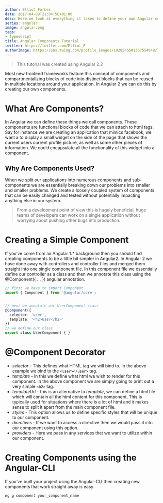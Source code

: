 ```yaml
---
author: Elliot Forbes
date: 2017-04-09T21:04:56+01:00
desc: Here we look at everything it takes to define your own Angular components.
series: angular
image: angular.png
tags:
- typescript
title: Angular Components Tutorial
twitter: https://twitter.com/Elliot_F
authorImage: https://pbs.twimg.com/profile_images/1028545501367554048/lzr43cQv_400x400.jpg
---
```


> This tutorial was created using Angular 2.2

Most new frontend frameworks feature this concept of components and compartmentalizing blocks of code into distinct blocks that can be reused in multiple locations around your application. In Angular 2 we can do this by creating our own components.

# What Are Components?

In Angular we can define these things we call components. These components are functional blocks of code that we can attach to html tags. Say for instance we are creating an application that mimics facebook, we want a to display a small widget on the side of the page that shows the current users current profile picture, as well as some other pieces of information. We could encapsulate all the functionality of this widget into a component. 

## Why Are Components Used?

When we split our applications into numerous components and sub-components we are essentially breaking down our problems into smaller and smaller problems. We create a loosely coupled system of components that can be easily changed and tested without potentially impacting anything else in our system. 

> From a development point of view this is hugely beneficial, huge teams of developers can work on a single application without worrying about pushing other bugs into production. 

# Creating a Simple Component

If you’ve come from an Angular 1.* background then you should find creating components to be a little bit simpler in Angular2. In Angular 2 we have done away with controllers and controller files and merged them straight into one single component file. In this component file we essentially define our controller as a class and then we annotate this class using the @Component({ … }) angular annotation.

```ts
// first we have to import Component
import { Component } from '@angular/core';


// next we annotate our UserComponent class
@Component({
  selector: 'user',
  template: '<h2>User</h2>'
})
// we define our class
export class UserComponent { }
```

# @Component Decorator

* *selector* - This defines what HTML tag we will bind to. In the above example we bind to the `<user></user>` tag.
* *template* - In this we define what html we wish to render for this component. In the above component we are simply going to print out a very simple `<h2>` tag.
* *templateUrl* - this is an alternative to *template*, we can define a html file which will contain all the html content for this component. This is typically used for situations where there is a lot of html and it makes sense to split it apart from the main component file.
* *styles* - This option allows us to define specific styles that will be unique to our component. 
* *directives* - If we want to access a directive then we would pass it into our component using this option.
* *providers* - Here we pass in any services that we want to utilize within our component.

# Creating Components using the Angular-CLI

If you've built your project using the Angular-CLI then creating new components that work straight away is easy:

```bash
ng g component your_component_name
```
